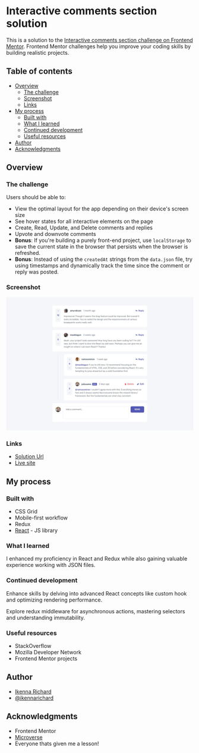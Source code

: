 # Interactive comments section solution

This is a solution to the [Interactive comments section challenge on Frontend Mentor](https://www.frontendmentor.io/challenges/interactive-comments-section-iG1RugEG9). Frontend Mentor challenges help you improve your coding skills by building realistic projects.

## Table of contents

- [Overview](#overview)
  - [The challenge](#the-challenge)
  - [Screenshot](#screenshot)
  - [Links](#links)
- [My process](#my-process)
  - [Built with](#built-with)
  - [What I learned](#what-i-learned)
  - [Continued development](#continued-development)
  - [Useful resources](#useful-resources)
- [Author](#author)
- [Acknowledgments](#acknowledgments)

## Overview

### The challenge

Users should be able to:

- View the optimal layout for the app depending on their device's screen size
- See hover states for all interactive elements on the page
- Create, Read, Update, and Delete comments and replies
- Upvote and downvote comments
- **Bonus**: If you're building a purely front-end project, use `localStorage` to save the current state in the browser that persists when the browser is refreshed.
- **Bonus**: Instead of using the `createdAt` strings from the `data.json` file, try using timestamps and dynamically track the time since the comment or reply was posted.

### Screenshot

![Design](./public/design/desktop-design.jpg)

### Links

- [Solution Url](https://github.com/ikennarichard/Interactive-comments-section)
- [Live site](https://rich-interactive-comments.netlify.app)

## My process

### Built with

- CSS Grid
- Mobile-first workflow
- Redux
- [React](https://reactjs.org/) - JS library

### What I learned

I enhanced my proficiency in React and Redux while also gaining valuable experience working with JSON files.

### Continued development

Enhance skills by delving into advanced React concepts like custom hook and optimizing rendering performance.

Explore redux middleware for asynchronous actions, mastering selectors and understanding immutability.

### Useful resources

- StackOverflow
- Mozilla Developer Network
- Frontend Mentor projects

## Author

- [Ikenna Richard](https://ikennarichard.netlify.app)
- [@ikennarichard](https://www.frontendmentor.io/profile/ikennarichard)

## Acknowledgments

- Frontend Mentor
- [Microverse](https://www.microverse.org)
- Everyone thats given me a lesson!
